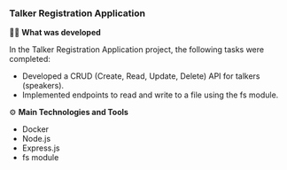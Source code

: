 ### Talker Registration Application

👨‍💻 **What was developed**

In the Talker Registration Application project, the following tasks were completed:

- Developed a CRUD (Create, Read, Update, Delete) API for talkers (speakers).
- Implemented endpoints to read and write to a file using the fs module.

⚙️ **Main Technologies and Tools**

- Docker
- Node.js
- Express.js
- fs module
